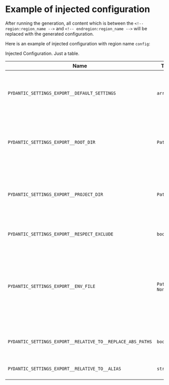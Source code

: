 # Example of injected configuration

After running the generation, all content which is between the `<!-- region:region_name -->` and `<!-- endregion:region_name -->` will be replaced with the generated configuration.

Here is an example of injected configuration with region name `config`:

<!-- region:config -->
Injected Configuration. Just a table.

| Name                                                       | Type                 | Default           | Description                                                                                                                                  | Example                                                                                        |
|------------------------------------------------------------|----------------------|-------------------|----------------------------------------------------------------------------------------------------------------------------------------------|------------------------------------------------------------------------------------------------|
| `PYDANTIC_SETTINGS_EXPORT__DEFAULT_SETTINGS`               | `array`              | `[]`              | The default settings to use. The settings are applied in the order they are listed.                                                          | `["settings:settings"]`, `["app.config.settings:Settings","app.config.settings.dev:Settings"]` |
| `PYDANTIC_SETTINGS_EXPORT__ROOT_DIR`                       | `Path`               | `"<project_dir>"` | The project directory. Used for relative paths in the configuration file and .env file.                                                      | `"<project_dir>"`                                                                              |
| `PYDANTIC_SETTINGS_EXPORT__PROJECT_DIR`                    | `Path`               | `"<project_dir>"` | The project directory. Used for relative paths in the configuration file and .env file.                                                      | `"<project_dir>"`                                                                              |
| `PYDANTIC_SETTINGS_EXPORT__RESPECT_EXCLUDE`                | `boolean`            | `true`            | Respect the exclude attribute in the fields.                                                                                                 | `true`                                                                                         |
| `PYDANTIC_SETTINGS_EXPORT__ENV_FILE`                       | `Path` \| `NoneType` | `null`            | he path to the .env file to load environment variables. Useful when you have a Settings class/instance, which requires values while running. | `null`                                                                                         |
| `PYDANTIC_SETTINGS_EXPORT__RELATIVE_TO__REPLACE_ABS_PATHS` | `boolean`            | `true`            | Replace absolute paths with relative path to project root.                                                                                   | `true`                                                                                         |
| `PYDANTIC_SETTINGS_EXPORT__RELATIVE_TO__ALIAS`             | `string`             | `"<project_dir>"` | The alias for the relative directory.                                                                                                        | `"<project_dir>"`                                                                              |
<!-- endregion:config -->
